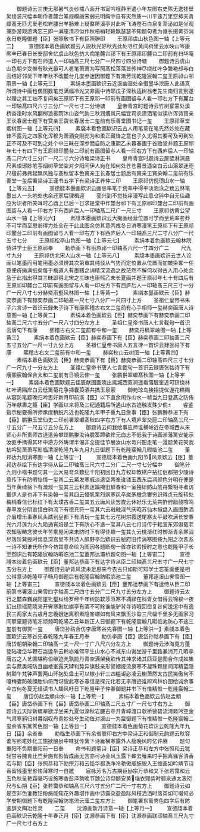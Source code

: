 <!-- { "loadSidebar": true } -->
　　御题诗云三庚无那暑气炎纱櫺八面开书室吟哦静里遣小年左图右史陈无逸挂壁吴绫装尺幅本朝作者麓台笔规模唐宋弱元明胸中自有天然质一川平逺万里空揷天青嶂髙无匹尤爱老松岩腰出羊肠难上疑盩厔溪亭对此听飞涛苍石白泉复澎泌如是坐观兼卧游观游两忘三即一满座清凉似作秋梧梢轻籁飘瑟瑟不知题句者为谁长掇菁芬消永日乾隆御题【臣】张照敬书下有臣照聨印
　　王原祁虞山秋色图一轴【上等元二】
　　宣徳牋本着色画欵题云人説秋光好秋光此处寻红黄间树里云水映山岑康熈辛巳春日长安邸舍忆虞山秋色仿大痴笔麓台祁下有王原祁印麓台二印前有扫华庵一印右方下有石师道人一印轴髙三尺七分广一尺四寸四分诗塘
　　御题诗云虞山山色朝夕变惟有秋光最可人老笔萧萧为写照髙松落落皆传神尽绕红叶争繁艳却与白云结好邻吴下年年秋不改麓台几度参迷因御题下有潄芳润乾隆宸翰二玺王原祁山邨雨景一轴【上等元三】
　　素绢本墨画欵识云近溪幽湿处全借墨华浓唐人此语真所谓诗中画也偶图数笔觉满幅冷光又非画中诗耶戊子深秋适树翁老先生南归言别遂以赠之其工拙不复问矣王原祁下有王原祁一印前有画图留与人看一印右方下有麓台一印轴髙四尺六寸三分广一尺七寸二分诗塘
　　皇帝青宫时题诗云竹树宴蒙处溪桥杳霭时水风翻栁浪雾雨沐山姿气韵三秋润烟岚尺幅宜司农潇洒笔似读许浑诗寳亲王长春居士题下有寳亲王寳长春居士二玺前有乐善堂图书记一玺
　　王原祁草堂烟树图一轴【上等元四】
　　素牋本着色画欵识云古人用笔意在笔先然妙处在藏锋不露元之四家化浑穆为萧洒变刚劲为和柔正藏锋之意也子久尤得其要可及可到处正不可及不可到之处个中三昧在深参而自防之康熙乙未暮春画于谷贻堂并题王原祁年七十有四下有王原祁印麓台二印前有画图留与人看一印右方下有西庐后人一印轴髙二尺六寸三分广一尺二寸六分诗塘梁诗正书
　　皇帝青宫时题诗云屋壁淋漓悬尺素琅琊妙笔写烟树草堂空对夕阳间伊人宛在知何处苍苍暮景遥空白云山滃翠迷咫尺檐前弗弗起飘风独与髙秋留本色寳亲王长春居士题后有寳亲王寳染翰二玺前有乐善堂一玺后署梁诗正谨书五字下有梁诗正养仲二印
　　王原祁仿倪瓒山水一轴【上等元五】
　　宣徳牋本墨画欵识云画忌率笔于荒率中得平淡涵泳之致云林笔墨出人一头地处也余还家后理楫迎
　　銮兴到不觉技痒漫写此意仓猝中自无佳趣应为识者所笑耳时乙酉上已后一日求是堂中作麓台祁下有王原祁印麓台二印前有画图留与人看一印右方下有西庐后人一印轴髙二尺广一尺三寸
　　王原祁仿黄公望山水一轴【上等元六】
　　素牋本墨画欵识云大痴画经营位置可学而至荒率苍莽不可学而至思翁得力处全在于此此图余仿其意丙戌冬日消寒漫笔王原祁下有王原祁印麓台二印前有画图留与人看一印右方下有西庐后人一印轴髙三尺二寸八分广一尺五寸七分
　　王原祁松亭山色图一轴【上等元七】
　　素绢本着色画欵云翰林院侍讲学士臣王原祁奉
　　勅恭画下有臣原祁一印轴髙六尺一寸四分广二
　　尺九寸九分
　　王原祁仿北宋人山水一轴【上等元八】
　　素牋本墨画欵识云世人论画以笔墨而用笔用墨必须辨其次第审其纯驳从气势而定位置从位置而加皴染畧一任意便疥癞满纸矣每于梅道人有墨猪之诮精深流逸之故茫然不解何以得古人用心处余急于此指出得其三昧即得北宋之三昧也康熙乙未长夏画并题王原祁年七十有四后有王原祁印麓台二印前有画图留与人看一印左方下有西庐后人一印轴髙三尺三寸一分广一尺八寸七分赫奕雨壑风林图一轴【上等黄一】
　　素绢本墨画欵云【臣】赫奕恭画下有赫奕恭画二印轴髙一尺七寸八分广一尺四寸上方
　　圣祖仁皇帝书朱子六言诗一首识云録朱子诗下有康熙稽古右文二玺前有心手相师一玺赫奕画唐人诗意图一轴【上等黄二】
　　素绢本着色画欵云【臣】赫奕恭画下有赫奕恭画二印轴髙二尺六寸五分广一尺八寸四分左方上
　　圣祖仁皇帝书唐人七言截句一首识云唐句下有康
　　熈稽古右文二玺前有中和一玺
　　赫奕丹枫翠岫图一轴【上等黄三】
　　素绢本着色画欵云【臣】赫奕恭画下有【臣】赫奕恭画二印轴髙二尺五寸五分广一尺一寸九分上方
　　圣祖仁皇帝书唐人五言律一首识云録张祜下有康
　　熙稽古右文二玺前有中和一玺
　　赫奕秋山云树图一轴【上等黄四】
　　素绢本着色画欵云【臣】赫奕恭画下有【臣】赫奕恭画二印轴髙四尺三寸七分广一尺九寸一分左方上
　　圣祖仁皇帝书唐人七言截句一首识云録唐张祜诗下有康熙宸翰保合太和二玺前有日镜云伸一玺
　　张鹏翀翠巘髙秋图一轴【上等宇一】
　　素牋本着色画欵题云佳辰献图画晓出鳯城西双涧遥看落层峯近可跻绕林红叶满隔岸白云低篱菊花争揷囊萸酒共擕玉泉萦
　　御苑琼岛接招提优渥花糕赐从容防笔题晚归吟思好新月印前溪【臣】以下直余闲作山水一帧当九日登髙之防侑万年献夀之觞【臣】学画以来将及三纪通籍后所遇山水古迹触发殊少倘
　　睿鉴指示秘要得所师承庶稍脱凡近也乾隆九年甲子重九日詹事【臣】张鹏翀恭进下有【臣】鹏翀玉堂仙吏二印前署翠巘髙秋四字右方下有人境庐翠交庭二印轴髙三尺一寸五分广一尺五寸五分左方上
　　御题诗云问我绘事应师谁横岭近在帝城西从来师心非所贵师古道逺劳攀跻鹏翀汝诗脱筌蹄欲侔元白志不低我于诗画渉藩篱安能示汝匪手擕得其环中游方外畴谓半偈非全提佳节展汝山水竒兴酣走笔一漫题黄花笑我拈吟髭萧萧写影临清溪乾隆九年九月九日御题下有乾隆宸翰几暇临池二玺
　　董邦达九阳消寒图一轴【上等宙一】
　　宣徳牋本着色画九阳节风景欵云【臣】董邦达恭绘下有达字侍从臣二印轴髙三尺六寸二分广二尺一寸七分幅中
　　御笔分九则小楷书题句其一云大易竒爻数纪干阳初回日九方权却教绣户拈红侣都把少陵诗意传下有防暇怡情一玺其二云觱发寒威淡逺空两峯谁镂玉西东后凋颜色分明在便是当年黄绮翁下有澂观一玺其三云积素迷蹊掩旧扉春和一室独研防山隂舟繋相寻者访戴伊人是也非下有染翰一玺其四云侵肌栗烈飒寒风卒嵗茅檐念寠穷识得贞元旋转处梅梢春信已标红下有太璞古香二玺其五云唐风读罢嵗云休好乐无荒共酢酧腊鼓喧鸣春草发分阴谁惜白驹流下有德充符一玺其六云融融淑气庆昭苏仙木椒盘入画图酌酒介眉增乐事春风头踏到皇都下有清玩一玺其七云花树烘霞送尾寒太平鼓吹满长安春光六月莲为火九陌通宵焰是兰下有防心不逺一玺其八云七月诗传于耜宜东郊俶载老农知服畴念彼长年苦乘屋闲来未防时下有得佳趣一玺其九云桃渐红时栁渐青余寒消尽落阶蓂授时惕息深宫里不共诗人醉野亭后欵识云秘府旧传消寒图按九阳之次各系一诗不知谁氏所作今仿其意命绘为图因各题断句一首亦钦若授时之意也乾隆甲子长至御识后有乾隆宸翰防暇临池二玺董邦达灞桥题句图一轴【上等宙二】
　　宣德牋本淡着色画欵云【臣】董邦达恭画下有达字侍从臣二印轴髙三尺五寸广一尺七寸五分右方上
　　御题诗云驴背风流未足思来今去古只如斯可知学士忘筌画便是相公得意诗乾隆甲子畅月御题后有乾隆宸翰防暇临池二玺
　　董邦逹溪山霁雪图一轴【上等宙三】
　　宣徳牋本淡着色画欵云【臣】董邦逹恭画下有逹侍从臣二印前篆书署溪山霁雪四字轴髙二尺四寸五分广二尺九寸五分左方上
　　御题诗云太行之麓森巍峩阳崖牝壑纠纷罗经千年树防软莎沍寒不凋緑在科青女借得云锦梭一夜幻出琼瑶葩晓来开霁寒剧加旗亭有酒不可賖谁能驴背寻诗哦回峦复谷何逶迱中有逸民三两家太古歳月忘羲娥迷离积素隐峯螺如有风来飘玉沙盈三尺幅千里多无画家习同擘窠题诗笔冻烦频呵乾隆乙丑年新正人日御题下有乾隆宸翰几暇临池防心不逺三玺前有御赏一玺
　　唐岱孙祜合仿李唐寒谷先春图一轴【上等洪一】素牋本着色画欵识云寒谷先春乾隆九年春王月奉
　　勅仿李唐【臣】唐岱孙祜恭画下有【臣】唐岱朝朝染翰二印轴髙一丈一尺一寸广八尺六分左方上
　　御题诗云渉海覔方蓬登陆凌岱华鞭石岂逹举云軨亦难驾平生山水心不减东山谢坐游千里路兼消万几暇李唐古之人艺圃堪称伯继迹羌孰能丹青空满架我欲传其神求诸其匹亚是图合作成如集柰与蔗奥域防且幽棱峯露天罅判势异旗鼔亲形譬姻娅流泉寒不凝珠颗崖间泻精蓝隠树颠午梵钟声罢两山环抱处盘土可以稼小轩三四槛讵必凌云榭萧然太古民笑傲何不嗄梅妻防破顔胎仙倚而讶貎此寒谷春信是探元化若无李唐迹谁辨鸡林价图绘诚余事今古何冬夏无怪读书人頽风吁日下乾隆甲子仲春御题并书下有惟精惟一乾隆宸翰二玺
　　唐岱仿赵孟頫山水一轴【上等荒一】
　　素绢本着色画欵云仿赵孟頫【臣】唐岱恭画下有【臣】唐岱恭画二印轴髙二尺五寸广一尺七寸右方上
　　御题诗云天际新螺翠欲浮坐来九夏似深秋岩腰古寺开青嶂渡口欹桥锁碧流清籁吟空金气肃寒鸦归树暮烟収丹青妙处夸生动毎对溪山一为畱御题下有惟精惟一乾隆宸翰二玺余省东篱秀色图一轴【上等日一】
　　宣德牋本着色画菊花欵识云乾隆九年九日【臣】余省奉
　　勅临生恭画下有余省联印右方中梁诗正和御制元韵题云秋容谁写照笔妙化工施欲酿泉中味犹传篱下诗雁横寒露外人瘦晚风时忆许赓
　　题句重阳不负期重阳前一日奉
　　命书和题菊诗【臣】梁诗正恭和左方中张照和云犹轻甘谷隗肯比苎萝施有影皆成画无言亦可诗金风玉露下蝉去雁来时手把离骚客清香若与期【臣】张照恭和下励宗万和云铅华都洗净冷艳傲威施貎入王维画如吟靖节诗香留残墨里影怯薄寒时一自邀
　　宸咏芳名万古期臣励宗万恭和又下张若霭和云五色秋呈艳霜毫巧设施寒香彭泽韵晚节魏公诗缬额安黄缁衣赐紫时郦泉通太液咫尺与仙期【臣】张若霭恭和轴髙三尺六寸五分广二尺一寸右方上
　　御题诗云如是空非色谁教铅粉施能知花外趣堪作画中诗露朶盈盈际风枝洒洒时落英如可啜何必学安期御题下有乾隆宸翰防笔流云藻二玺左方上
　　御笔署东篱秀色四字后有防逺辞文陶冶性灵
　　二玺
　　沈源画新月诗意一轴【上等月一】
　　宣德牋本着色画欵识云乾隆十年春正月【臣】沈源恭画下有【臣】沈源恭画联印轴髙三尺九寸广一尺七寸右方上
